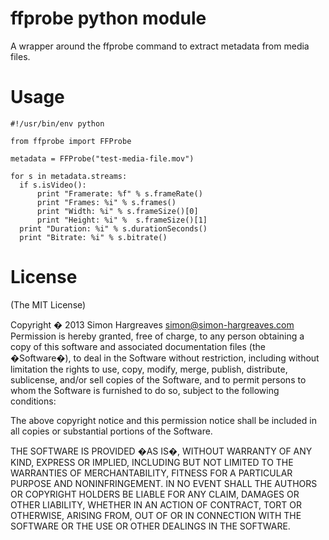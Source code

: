 ffprobe python module
=====================

A wrapper around the ffprobe command to extract metadata from media files.

# Usage

```
#!/usr/bin/env python

from ffprobe import FFProbe

metadata = FFProbe("test-media-file.mov")

for s in metadata.streams:
  if s.isVideo():
      print "Framerate: %f" % s.frameRate()
      print "Frames: %i" % s.frames()
      print "Width: %i" % s.frameSize()[0]
      print "Height: %i" %  s.frameSize()[1]
  print "Duration: %i" % s.durationSeconds()
  print "Bitrate: %i" % s.bitrate()
```

# License
(The MIT License)

Copyright � 2013 Simon Hargreaves <simon@simon-hargreaves.com>
Permission is hereby granted, free of charge, to any person obtaining a copy of this software and associated documentation files (the �Software�), to deal in the Software without restriction, including without limitation the rights to use, copy, modify, merge, publish, distribute, sublicense, and/or sell copies of the Software, and to permit persons to whom the Software is furnished to do so, subject to the following conditions:

The above copyright notice and this permission notice shall be included in all copies or substantial portions of the Software.

THE SOFTWARE IS PROVIDED �AS IS�, WITHOUT WARRANTY OF ANY KIND, EXPRESS OR IMPLIED, INCLUDING BUT NOT LIMITED TO THE WARRANTIES OF MERCHANTABILITY, FITNESS FOR A PARTICULAR PURPOSE AND NONINFRINGEMENT. IN NO EVENT SHALL THE AUTHORS OR COPYRIGHT HOLDERS BE LIABLE FOR ANY CLAIM, DAMAGES OR OTHER LIABILITY, WHETHER IN AN ACTION OF CONTRACT, TORT OR OTHERWISE, ARISING FROM, OUT OF OR IN CONNECTION WITH THE SOFTWARE OR THE USE OR OTHER DEALINGS IN THE SOFTWARE.
